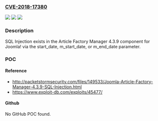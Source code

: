 ### [CVE-2018-17380](https://cve.mitre.org/cgi-bin/cvename.cgi?name=CVE-2018-17380)
![](https://img.shields.io/static/v1?label=Product&message=n%2Fa&color=blue)
![](https://img.shields.io/static/v1?label=Version&message=n%2Fa&color=blue)
![](https://img.shields.io/static/v1?label=Vulnerability&message=n%2Fa&color=brighgreen)

### Description

SQL Injection exists in the Article Factory Manager 4.3.9 component for Joomla! via the start_date, m_start_date, or m_end_date parameter.

### POC

#### Reference
- http://packetstormsecurity.com/files/149533/Joomla-Article-Factory-Manager-4.3.9-SQL-Injection.html
- https://www.exploit-db.com/exploits/45477/

#### Github
No GitHub POC found.

